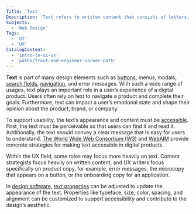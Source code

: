 ```yaml
---
Title: 'Text'
Description: 'Text refers to written content that consists of letters, numbers, punctuation, or symbols.'
Subjects:
  - 'Web Design'
Tags:
  - 'UI'
  - 'UX'
CatalogContent:
  - 'intro-to-ui-ux'
  - 'paths/front-end-engineer-career-path'
---
```


**Text** is part of many design elements such as [buttons](https://www.codecademy.com/resources/docs/uiux/buttons), menus, modals, [search fields](https://www.codecademy.com/resources/docs/uiux/search-fields), [navigation](https://www.codecademy.com/resources/docs/uiux/navigation), and error messages. With such a wide range of usages, text plays an important role in a user’s experience of a digital product. Users often rely on text to navigate a product and complete their goals. Furthermore, text can impact a user’s emotional state and shape their opinion about the product, brand, or company.

To support usability, the text’s appearance and content must be [accessible](https://www.codecademy.com/resources/docs/uiux/accessibility). First, the text must be perceivable so that users can find it and read it. Additionally, the text should convey a clear message that is easy for users to understand. [The World Wide Web Consortium (W3)](https://www.w3.org/WAI/fundamentals/accessibility-principles/#readable)
and [WebAIM](https://webaim.org/techniques/textlayout/) provide concrete strategies for making text accessible in digital products.

Within the UX field, some roles may focus more heavily on text. Content strategists focus heavily on written content, and UX writers focus specifically on product copy, for example, error messages, the microcopy that appears on a button, or the onboarding copy for an application.

In [design software](https://www.codecademy.com/resources/docs/uiux/design-software), [text properties](https://www.codecademy.com/resources/docs/uiux/text-properties) can be adjusted to update the appearance of the text. Properties like typeface, size, color, spacing, and alignment can be customized to support accessibility and contribute to the design’s aesthetic.
